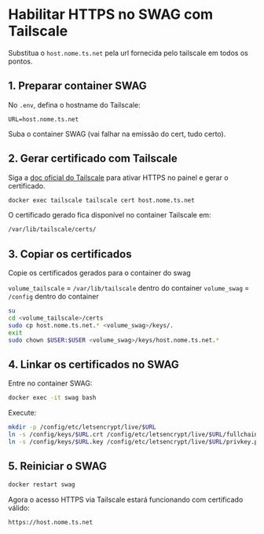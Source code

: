 # Habilitar HTTPS no SWAG com Tailscale

Substitua o `host.nome.ts.net` pela url fornecida pelo tailscale em todos os pontos.

## **1. Preparar container SWAG**

No `.env`, defina o hostname do Tailscale:

```env
URL=host.nome.ts.net
````

Suba o container SWAG (vai falhar na emissão do cert, tudo certo).

## **2. Gerar certificado com Tailscale**

Siga a [doc oficial do Tailscale](https://tailscale.com/kb/1153/enabling-https) para ativar HTTPS no painel e gerar o certificado.

```sh
docker exec tailscale tailscale cert host.nome.ts.net
```

O certificado gerado fica disponível no container Tailscale em:

```sh
/var/lib/tailscale/certs/
```

## **3. Copiar os certificados**

Copie os certificados gerados para o container do swag

`volume_tailscale` = `/var/lib/tailscale` dentro do container
`volume_swag` = `/config` dentro do container

<!-- Provavelmente tem como simplificar, mas enfim -->
```sh
su
cd <volume_tailscale>/certs
sudo cp host.nome.ts.net.* <volume_swag>/keys/.
exit
sudo chown $USER:$USER <volume_swag>/keys/host.nome.ts.net.*
```

## **4. Linkar os certificados no SWAG**

Entre no container SWAG:

```sh
docker exec -it swag bash
```

Execute:

```sh
mkdir -p /config/etc/letsencrypt/live/$URL
ln -s /config/keys/$URL.crt /config/etc/letsencrypt/live/$URL/fullchain.pem
ln -s /config/keys/$URL.key /config/etc/letsencrypt/live/$URL/privkey.pem
```

## **5. Reiniciar o SWAG**

```sh
docker restart swag
```

Agora o acesso HTTPS via Tailscale estará funcionando com certificado válido:

```txt
https://host.nome.ts.net
```
